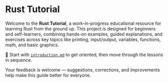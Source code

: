 # Rust Tutorial

Welcome to the **Rust Tutorial**, a work-in-progress educational resource for learning Rust from the ground up. This project is designed for beginners and self-learners, combining hands-on examples, guided explanations, and exercises across key topics like printing, input/output, variables, functions, math, and basic graphics.

📘 Start with [`introduction.md`](./introduction.md) to get oriented, then move through the lessons in sequence.

Your feedback is welcome — suggestions, corrections, and improvements help make this guide better for everyone.
